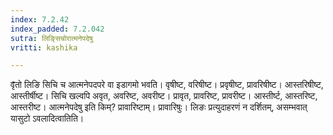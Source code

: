 ```yaml
---
index: 7.2.42
index_padded: 7.2.042
sutra: लिङ्सिचोरात्मनेपदेषु
vritti: kashika

---
```

वृ̄तो लिङि सिचि च आत्मनेपदपरे वा इडागमो भवति। वृषीष्ट, वरिषीष्ट। प्रवृषीष्ट, प्रावरिषीष्ट। आस्तरिषीष्ट, आस्तीर्षीष्ट। सिचि खल्वपि अवृत, अवरिष्ट, अवरीष्ट। प्रावृत, प्रावरिष्ट, प्रावरीष्ट। आस्तीर्ष्ट, आस्तरिष्ट, आस्तरीष्ट। आत्मनेपदेषु इति किम्? प्रावारिष्टाम्। प्रावारिषुः। लिङः प्रत्युदाहरणं न दर्शितम्, असम्भवात् यासुटो ऽवलादित्वातिति।